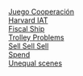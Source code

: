 [Juego Cooperación](https://ccamara.github.io/trust/) </br>
[Harvard IAT](https://implicit.harvard.edu/implicit/selectatest.html)</br>
[Fiscal Ship](http://fiscalship.org/)</br>
[Trolley Problems](https://neal.fun/absurd-trolley-problems/)</br>
[Sell Sell Sell](https://neal.fun/sell-sell-sell/)</br>
[Spend](https://neal.fun/spend/)</br>
[Unequal scenes](https://unequalscenes.com/)</br>
